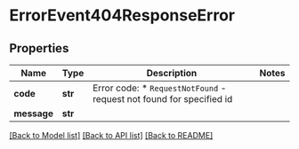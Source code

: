 # ErrorEvent404ResponseError

## Properties
Name | Type | Description | Notes
------------ | ------------- | ------------- | -------------
**code** | **str** | Error code:  * `RequestNotFound` - request not found for specified id  | 
**message** | **str** |  | 

[[Back to Model list]](../README.md#documentation-for-models) [[Back to API list]](../README.md#documentation-for-api-endpoints) [[Back to README]](../README.md)

